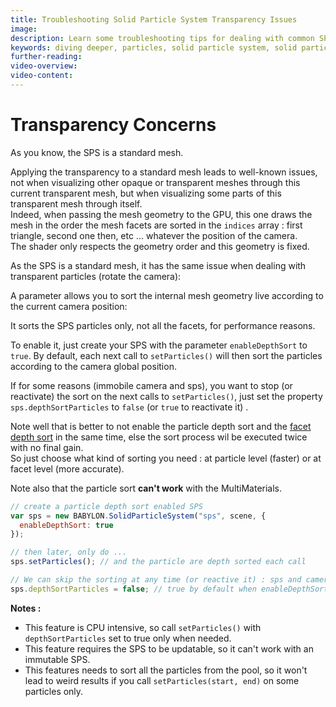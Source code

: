 ```yaml
---
title: Troubleshooting Solid Particle System Transparency Issues
image: 
description: Learn some troubleshooting tips for dealing with common SPS transparency issues in Babylon.js.
keywords: diving deeper, particles, solid particle system, solid particles, visibility
further-reading:
video-overview:
video-content:
---
```


# Transparency Concerns

As you know, the SPS is a standard mesh.

Applying the transparency to a standard mesh leads to well-known issues, not when visualizing other opaque or transparent meshes through this current transparent mesh, but when visualizing some parts of this transparent mesh through itself.  
Indeed, when passing the mesh geometry to the GPU, this one draws the mesh in the order the mesh facets are sorted in the `indices` array : first triangle, second one then, etc ... whatever the position of the camera.  
The shader only respects the geometry order and this geometry is fixed.

As the SPS is a standard mesh, it has the same issue when dealing with transparent particles (rotate the camera): <Playground id="#EPBTB7#3" title="Understanding SPS Transparency Issues" description="Simple example showing common transparency issues with solid particles." image=""/>

A parameter allows you to sort the internal mesh geometry live according to the current camera position: <Playground id="#EPBTB7#2" title="Sorting Mesh Geometry Based On Camera" description="Simple example of dealing with sorting issues live, based on the camera position." image=""/>

It sorts the SPS particles only, not all the facets, for performance reasons.

To enable it, just create your SPS with the parameter `enableDepthSort` to `true`. By default, each next call to `setParticles()` will then sort the particles according to the camera global position.

If for some reasons (immobile camera and sps), you want to stop (or reactivate) the sort on the next calls to `setParticles()`, just set the property `sps.depthSortParticles` to `false` (or `true` to reactivate it) .

Note well that is better to not enable the particle depth sort and the [facet depth sort](//doc.babylonjs.com/how_to/how_to_use_facetdata#facet-depth-sort) in the same time, else the sort process wil be executed twice with no final gain.  
So just choose what kind of sorting you need : at particle level (faster) or at facet level (more accurate).

Note also that the particle sort **can't work** with the MultiMaterials.

```javascript
// create a particle depth sort enabled SPS
var sps = new BABYLON.SolidParticleSystem("sps", scene, {
  enableDepthSort: true
});

// then later, only do ...
sps.setParticles(); // and the particle are depth sorted each call

// We can skip the sorting at any time (or reactive it) : sps and camera not moving anymore
sps.depthSortParticles = false; // true by default when enableDepthSort is set to true
```

**Notes :**

- This feature is CPU intensive, so call `setParticles()` with `depthSortParticles` set to true only when needed.
- This feature requires the SPS to be updatable, so it can't work with an immutable SPS.
- This features needs to sort all the particles from the pool, so it won't lead to weird results if you call `setParticles(start, end)` on some particles only.